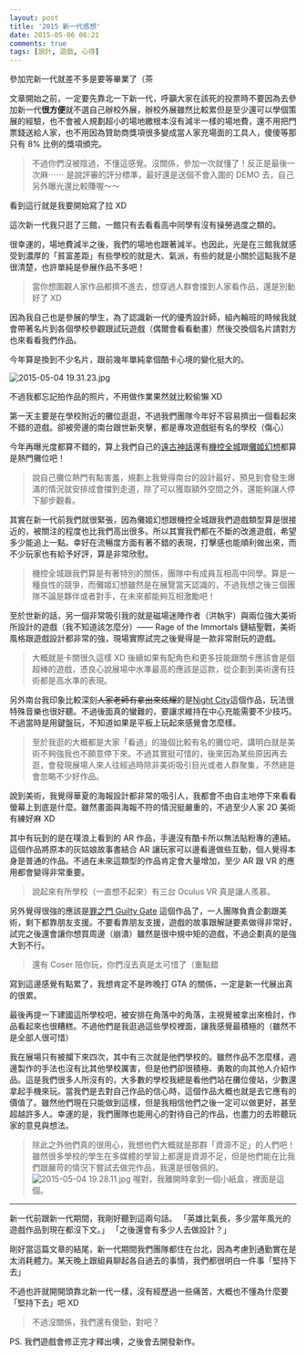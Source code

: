 ```yaml
---
layout: post
title: '2015 新一代感想'
date: 2015-05-06 06:21
comments: true
tags: [設計, 遊戲, 心得]
---
```

參加完新一代就差不多是要等畢業了（茶

文章開始之前，一定要先靠北一下新一代，呼籲大家在該死的投票時不要因為去參加新一代**很方便**就不選自己辦校外展，辦校外展雖然比較累但是至少還可以學個策展的經驗，也不會被人規劃超小的場地繳根本沒有減半一樣的場地費，還不用把門票錢送給人家，也不用因為贊助商獎項很多變成當人家充場面的工具人，傻傻等那只有 8% 比例的獎項頒完。

> 不過你們沒被陰過，不懂這感覺。沒關係，參加一次就懂了！反正是最後一次麻⋯⋯
> 是說評審的評分標準，最好還是送個不會入圍的 DEMO 去，自己另外曝光還比較賺喔～～

看到這行就是我要開始寫了拉 XD

<!-- more -->

這次新一代我只逛了三館，一館只有去看看高中同學有沒有操勞過度之類的。

很幸運的，場地費減半之後，我們的場地也跟著減半。也因此，光是在三館我就感受到濃厚的「貧富差距」有些學校的就是大、氣派，有些的就是小關於這點我不是很清楚，也許單純是參展作品不多吧！

> 當你想圍觀人家作品都擠不進去，想穿過人群會擋到人家看作品，還是別動好了 XD

因為我自己也是參展的學生，為了認識新一代的優秀設計師，組內輪班的時候我就會帶著名片到各個學校參觀跟試玩遊戲（偶爾會看看動畫）然後交換個名片請對方也來看看我們作品。

今年算是換到不少名片，跟前幾年單純拿個酷卡心境的變化挺大的。

![2015-05-04 19.31.23.jpg](http://user-image.logdown.io/user/52/blog/52/post/263782/lm64fLqMSsG8UCAXBYnB_2015-05-04%2019.31.23.jpg)

不過我都忘記拍作品的照片，不用做作業果然就比較偷懶 XD

第一天主要是在學校附近的攤位逛逛，不過我們團隊今年好不容易擠出一個看起來不錯的遊戲。卻被旁邊的南台跟世新夾擊，都是專攻遊戲挺有名的學校（傷心）

今年再曝光度都算不錯的，算上我們自己的[遠古神話](https://www.make.moe)還有[機控全城](http://cybernetics-game.com/)跟[儺姬幻想](https://www.facebook.com/oblivionspacestudio)都算是熱門攤位吧！

> 說自己攤位熱門有點害羞，規劃上我覺得南台的設計最好，預見到會發生爆滿的情況就安排成會擋到走道，除了可以獲取額外空間之外，還能夠讓人停下腳步觀看。

其實在新一代前我們就很緊張，因為儺姬幻想跟機控全城跟我們遊戲類型算是很接近的，被關注的程度也比我們高出很多。所以其實我們都在不斷的改進遊戲，希望多少能追上一點。幸好在流暢度方面有著不錯的表現，打擊感也能順利做出來，而不少玩家也有給予好評，算是非常欣慰。

> 機控全城跟我們算是有著特別的關係，團隊中有成員互相高中同學。算是一種良性的競爭，而儺姬幻想雖然是在展覽當天認識的，不過我想之後三個團隊不論是夥伴或者對手，在未來都能夠互相激勵吧！

至於世新的話，另一個非常吸引我的就是磁場迷陣作者（洪執宇）與兩位強大美術所設計的遊戲（我不知道該怎麼分）—— Rage of the Immortals 鏈結聖戰，美術風格跟遊戲設計都非常的強，現場實際試完之後覺得是一款非常耐玩的遊戲。

> 大概就是卡關很久這樣 XD 後續如果有配角色和更多技能跟關卡應該會是個超棒的遊戲，憑良心說展場中水準最高的應該是這款，從企劃到美術還有技術都是高水準的表現。

另外南台我印象比較深刻<del>人家老師有拿出來炫耀</del>的是[Night City](https://www.facebook.com/fatsheep.Workshop)這個作品，玩法很特殊音樂也很好聽。不過後面真的蠻難的，要讓求維持在中心充能需要不少技巧。不過當時是用鍵盤玩，不知道如果是平板上玩起來感覺會怎麼樣。

> 至於我逛的大概都是大家「看過」的幾個比較有名的攤位吧，講明白就是美術不夠強我也不願意停下來。不過其實挺可惜的，後來因為某些原因再去逛，會發現展場人來人往經過時除非美術吸引目光或者人群聚集，不然總是會忽略不少好作品。

說到美術，我覺得華夏的海報設計都非常的吸引人，我都會不由自主地停下來看看螢幕上到底是什麼。雖然畫面與海報不符的情況挺嚴重的，不過至少人家 2D 美術有練好麻 XD

其中有玩到的是在噗浪上看到的 AR 作品，手邊沒有酷卡所以無法貼粉專的連結。這個作品將原本的灰姑娘故事書結合 AR 讓玩家可以邊看邊做些互動，個人覺得本身是普通的作品。不過在未來這類型的作品肯定會大量增加，至少 AR 跟 VR 的應用都會變得非常重要。

> 說起來有所學校（一直想不起來）有三台 Oculus VR 真是讓人羨慕。

另外覺得很強的應該是[罪之門 Guilty Gate](https://www.facebook.com/guiltygate) 這個作品了，一人團隊負責企劃跟美術，剩下都靠朋友支援。不要看靠朋友支援，遊戲的故事跟解謎要素做得非常好，試完之後還會讓你想買周邊（崩潰）雖然是很中規中矩的遊戲，不過企劃真的是強大到不行。

> 還有 Coser 陪你玩，你們沒去真是太可惜了（重點錯

寫到這邊感覺有點累了，我想肯定不是昨晚打 GTA 的關係，一定是新一代展出真的很累。

最後再提一下建國這所學校吧，被安排在角落中的角落，主視覺被拿出來檢討，作品看起來也很糟糕。不過他們是我逛過這些學校裡面，讓我感覺最積極的（雖然不是全部人很可惜）

我在展場只有被攔下來四次，其中有三次就是他們學校的。雖然作品不怎麼樣，週邊製作的手法也沒有比其他學校厲害，但是他們卻很積極、勇敢的向其他人介紹作品。這是我們很多人所沒有的，大多數的學校我總是看他們站在攤位傻站，少數還拿起手機來玩。當我們是去對自己作品的信心時，這個作品大概也就是去它應有的價值了。雖然他們現在只能做到這樣，但是我相信他們之後一定可以做更好，甚至超越許多人。幸運的是，我們團隊也能用心的對待自己的作品，也盡力的去聆聽玩家的意見與想法。

> 除此之外他們真的很用心，我想他們大概就是那群「資源不足」的人們吧！雖然很多學校的學生在多媒體的學習上都還是資源不足，但是他們能在比我們跟嚴苛的情況下嘗試去做完作品，我還是很敬佩的。
> ![2015-05-04 19.28.11.jpg](http://user-image.logdown.io/user/52/blog/52/post/263782/Zs8MTdV1TjSXgVODnJKM_2015-05-04%2019.28.11.jpg)
> 喔對，我離開時拿到一個小紙盒，裡面是這個。

---

新一代前跟新一代期間，我剛好聽到這兩句話。
「英雄比氣長，多少當年風光的遊戲作品到現在都沒下文。」
「之後還會有多少人去做設計？」

剛好當這篇文章的結尾，新一代期間我們團隊都住在台北，因為考慮到通勤實在是太消耗體力。某天晚上跟組員聊起各自過去的事情，我們都很明白一件事「堅持下去」

不過也許就開開頭靠北新一代一樣，沒有經歷過一些痛苦，大概也不懂為什麼要「堅持下去」吧 XD

> 不過沒關係，我們還有傻勁，對吧？

PS. 我們遊戲會修正完才釋出噢，之後會去開發新作。
